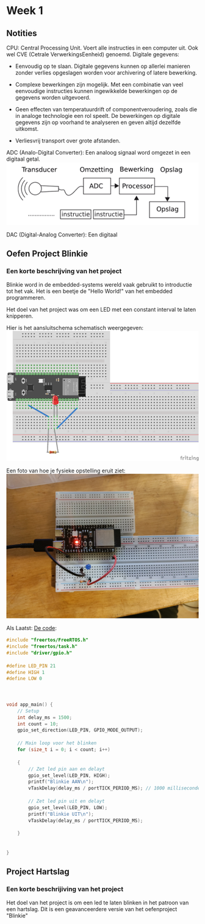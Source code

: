 # Week 1

## Notities

CPU: Central Processing Unit. Voert alle instructies in een computer uit. Ook wel CVE (Cetrale VerwerkingsEenheid) genoemd.
Digitale gegevens:

- Eenvoudig op te slaan. Digitale gegevens kunnen op allerlei manieren zonder verlies opgeslagen worden voor archivering of latere bewerking.

- Complexe bewerkingen zijn mogelijk. Met een combinatie van veel eenvoudige instructies kunnen ingewikkelde bewerkingen op de gegevens worden uitgevoerd.

- Geen effecten van temperatuurdrift of componentveroudering, zoals die in analoge
technologie een rol speelt. De bewerkingen op digitale gegevens zijn op voorhand te analyseren en geven altijd dezelfde uitkomst.

- Verliesvrij transport over grote afstanden.

ADC (Analo-Digital Converter): Een analoog signaal word omgezet in een digitaal getal.
![adc_graph](../assets/adc_graph.png)

DAC (Digital-Analog Converter): Een digitaal

## Oefen Project Blinkie

### Een korte beschrijving van het project

Blinkie word in de embedded-systems wereld vaak gebruikt to introductie tot het vak. Het is een beetje de "Hello World!" van het embedded programmeren.

Het doel van het project was om een LED met een constant interval te laten knipperen.

Hier is het aansluitschema schematisch weergegeven:
![fritzing-bb](../assets/blinkie/blinkie-schema_bb.png)

Een foto van hoe je fysieke opstelling eruit ziet:
![photo](../assets/blinkie/blinkie_photo.jpg)

Als Laatst: [De code](./blinkie/src/main.c):

```c
#include "freertos/FreeRTOS.h"
#include "freertos/task.h"
#include "driver/gpio.h"
  
#define LED_PIN 21
#define HIGH 1
#define LOW 0


  
void app_main() {
    // Setup
    int delay_ms = 1500;
    int count = 10;
    gpio_set_direction(LED_PIN, GPIO_MODE_OUTPUT);
    
    // Main loop voor het blinken
    for (size_t i = 0; i < count; i++)
    
    {
        // Zet led pin aan en delayt
        gpio_set_level(LED_PIN, HIGH);
        printf("Blinkie AAN\n");
        vTaskDelay(delay_ms / portTICK_PERIOD_MS); // 1000 milliseconde = 1 seconde
        
        // Zet led pin uit en delayt
        gpio_set_level(LED_PIN, LOW);
        printf("Blinkie UIT\n");
        vTaskDelay(delay_ms / portTICK_PERIOD_MS);

    }
    
        
} 
```

## Project Hartslag

### Een korte beschrijiving van het project

Het doel van het project is om een led te laten blinken in het patroon van een hartslag. Dit is een geavanceerdere versie van het oefenproject "Blinkie"
